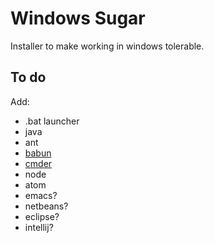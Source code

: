 Windows Sugar
=============

Installer to make working in windows tolerable.


To do
------

Add:

* .bat launcher
* java
* ant
* [babun](http://babun.github.io/)
* [cmder](http://gooseberrycreative.com/cmder/)
* node
* atom
* emacs?
* netbeans?
* eclipse?
* intellij?
